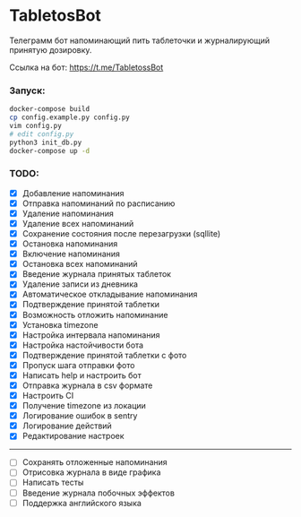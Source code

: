 # TabletosBot
Телеграмм бот напоминающий пить таблеточки и журналирующий принятую дозировку.

Ссылка на бот: https://t.me/TabletossBot

### Запуск:
```bash
docker-compose build
cp config.example.py config.py
vim config.py
# edit config.py
python3 init_db.py
docker-compose up -d
```

### TODO:
- [x] Добавление напоминания
- [x] Отправка напоминаний по расписанию
- [x] Удаление напоминания
- [x] Удаление всех напоминаний
- [x] Сохранение состояния после перезагрузки (sqllite)
- [x] Остановка напоминания
- [x] Включение напоминания
- [x] Остановка всех напоминаний
- [x] Введение журнала принятых таблеток
- [x] Удаление записи из дневника
- [x] Автоматическое откладывание напоминания
- [x] Подтверждение принятой таблетки
- [x] Возможность отложить напоминание
- [x] Установка timezone
- [x] Настройка интервала напоминания
- [x] Настройка настойчивости бота
- [x] Подтверждение принятой таблетки с фото
- [x] Пропуск шага отправки фото
- [x] Написать help и настроить бот 
- [x] Отправка журнала в csv формате
- [x] Настроить CI
- [x] Получение timezone из локации
- [x] Логирование ошибок в sentry
- [x] Логирование действий
- [x] Редактирование настроек
------
- [ ] Сохранять отложенные напоминания
- [ ] Отрисовка журнала в виде графика
- [ ] Написать тесты
- [ ] Введение журнала побочных эффектов
- [ ] Поддержка английского языка

